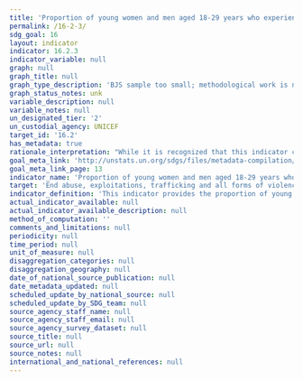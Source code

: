 ```yaml
---
title: 'Proportion of young women and men aged 18-29 years who experienced sexual violence by age 18'
permalink: /16-2-3/
sdg_goal: 16
layout: indicator
indicator: 16.2.3
indicator_variable: null
graph: null
graph_title: null
graph_type_description: 'BJS sample too small; methodological work is needed'
graph_status_notes: unk
variable_description: null
variable_notes: null
un_designated_tier: '2'
un_custodial_agency: UNICEF
target_id: '16.2'
has_metadata: true
rationale_interpretation: "While it is recognized that this indicator captures only one of the gravest forms of violence against children rather than being inclusive of all forms, it can be considered a proxy indicator that reflects a key aspect of the change we want to observe in order to achieve the target of elimination of VAC. \nThe right of children to protection from all forms of violence is enshrined in the Convention on the Rights of the Child and its Optional Protocols. 'Sexual violence' as defined in General Comment No. 13 on the Convention of the Rights of the Child, accessible here: http://www2.ohchr.org/english/bodies/crc/docs/CRC.C.GC.13_en.pdf"
goal_meta_link: 'http://unstats.un.org/sdgs/files/metadata-compilation/Metadata-Goal-16.pdf'
goal_meta_link_page: 13
indicator_name: 'Proportion of young women and men aged 18-29 years who experienced sexual violence by age 18'
target: 'End abuse, exploitations, trafficking and all forms of violence against and torture of children.'
indicator_definition: 'This indicator provides the proportion of young women and men aged 18-24 years who report having experienced any sexual violence by age 18. It is calculated by dividing the number of young women and men aged 18-24 years who report having experienced any sexual violence by age 18 by the total number of young women and men aged 18-24 years, respectively, in the population.'
actual_indicator_available: null
actual_indicator_available_description: null
method_of_computation: ''
comments_and_limitations: null
periodicity: null
time_period: null
unit_of_measure: null
disaggregation_categories: null
disaggregation_geography: null
date_of_national_source_publication: null
date_metadata_updated: null
scheduled_update_by_national_source: null
scheduled_update_by_SDG_team: null
source_agency_staff_name: null
source_agency_staff_email: null
source_agency_survey_dataset: null
source_title: null
source_url: null
source_notes: null
international_and_national_references: null
---
```

